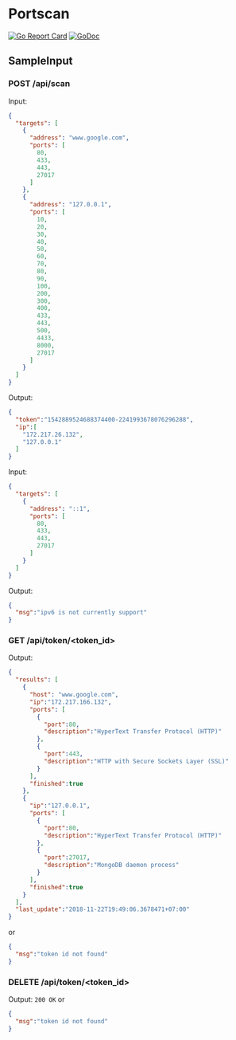 # Portscan

[![Go Report Card](https://goreportcard.com/badge/github.com/guitarpawat/portscan)](https://goreportcard.com/report/github.com/guitarpawat/portscan)
[![GoDoc](https://godoc.org/github.com/guitarpawat/portscan?status.svg)](https://godoc.org/github.com/guitarpawat/portscan)

## SampleInput

### POST /api/scan

Input:
```json
{
  "targets": [
    {
      "address": "www.google.com",
      "ports": [
        80,
        433,
        443,
        27017
      ]
    },
    {
      "address": "127.0.0.1",
      "ports": [
        10,
        20,
        30,
        40,
        50,
        60,
        70,
        80,
        90,
        100,
        200,
        300,
        400,
        433,
        443,
        500,
        4433,
        8000,
        27017
      ]
    }
  ]
}
```

Output:
```json
{
  "token":"1542889524688374400-2241993678076296288",
  "ip":[
    "172.217.26.132",
    "127.0.0.1"
  ]
}
```

Input:
```json
{
  "targets": [
    {
      "address": "::1",
      "ports": [
        80,
        433,
        443,
        27017
      ]
    }
  ]
}
```

Output:
```json
{
  "msg":"ipv6 is not currently support"
}
```

### GET /api/token/<token_id>
Output:
```json
{
  "results": [
    {
      "host": "www.google.com",
      "ip":"172.217.166.132",
      "ports": [
        {
          "port":80,
          "description":"HyperText Transfer Protocol (HTTP)"
        },
        {
          "port":443,
          "description":"HTTP with Secure Sockets Layer (SSL)"
        }
      ],
      "finished":true
    },
    {
      "ip":"127.0.0.1",
      "ports": [
        {
          "port":80,
          "description":"HyperText Transfer Protocol (HTTP)"
        },
        {
          "port":27017,
          "description":"MongoDB daemon process"
        }
      ],
      "finished":true
    }
  ],
  "last_update":"2018-11-22T19:49:06.3678471+07:00"
}
```
or
```json
{
  "msg":"token id not found"
}
```

### DELETE /api/token/<token_id>
Output: `200 OK` or
```json
{
  "msg":"token id not found"
}
```